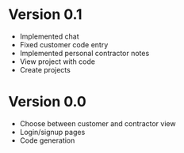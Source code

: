 # Version 0.1
* Implemented chat
* Fixed customer code entry
* Implemented personal contractor notes
* View project with code
* Create projects

# Version 0.0
* Choose between customer and contractor view
* Login/signup pages
* Code generation